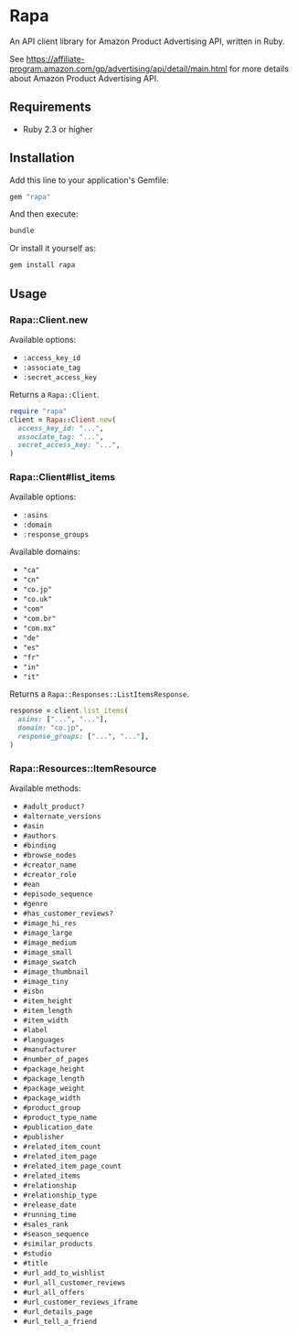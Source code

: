 # Rapa

An API client library for Amazon Product Advertising API, written in Ruby.

See https://affiliate-program.amazon.com/gp/advertising/api/detail/main.html for more details about Amazon Product Advertising API.

## Requirements

- Ruby 2.3 or higher

## Installation

Add this line to your application's Gemfile:

```ruby
gem "rapa"
```

And then execute:

```bash
bundle
```

Or install it yourself as:

```bash
gem install rapa
```

## Usage

### Rapa::Client.new

Available options:

- `:access_key_id`
- `:associate_tag`
- `:secret_access_key`

Returns a `Rapa::Client`.

```ruby
require "rapa"
client = Rapa::Client.new(
  access_key_id: "...",
  associate_tag: "...",
  secret_access_key: "...",
)
```

### Rapa::Client#list_items

Available options:

- `:asins`
- `:domain`
- `:response_groups`

Available domains:

- `"ca"`
- `"cn"`
- `"co.jp"`
- `"co.uk"`
- `"com"`
- `"com.br"`
- `"com.mx"`
- `"de"`
- `"es"`
- `"fr"`
- `"in"`
- `"it"`

Returns a `Rapa::Responses::ListItemsResponse`.

```ruby
response = client.list_items(
  asins: ["...", "..."],
  domain: "co.jp",
  response_groups: ["...", "..."],
)
```

### Rapa::Resources::ItemResource

Available methods:

- `#adult_product?`
- `#alternate_versions`
- `#asin`
- `#authors`
- `#binding`
- `#browse_nodes`
- `#creator_name`
- `#creator_role`
- `#ean`
- `#episode_sequence`
- `#genre`
- `#has_customer_reviews?`
- `#image_hi_res`
- `#image_large`
- `#image_medium`
- `#image_small`
- `#image_swatch`
- `#image_thumbnail`
- `#image_tiny`
- `#isbn`
- `#item_height`
- `#item_length`
- `#item_width`
- `#label`
- `#languages`
- `#manufacturer`
- `#number_of_pages`
- `#package_height`
- `#package_length`
- `#package_weight`
- `#package_width`
- `#product_group`
- `#product_type_name`
- `#publication_date`
- `#publisher`
- `#related_item_count`
- `#related_item_page`
- `#related_item_page_count`
- `#related_items`
- `#relationship`
- `#relationship_type`
- `#release_date`
- `#running_time`
- `#sales_rank`
- `#season_sequence`
- `#similar_products`
- `#studio`
- `#title`
- `#url_add_to_wishlist`
- `#url_all_customer_reviews`
- `#url_all_offers`
- `#url_customer_reviews_iframe`
- `#url_details_page`
- `#url_tell_a_friend`
